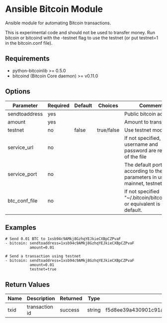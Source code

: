 # Ansible Bitcoin Module

Ansible module for automating Bitcoin transactions.

This is experimental code and should not be used to transfer money. Run bitcoin or bitcoind with the -testnet flag to use the testnet (or put testnet=1 in the bitcoin.conf file).

## Requirements

- python-bitcoinlib >= 0.5.0
- bitcoind (Bitcoin Core daemon) >= v0.11.0

## Options

Parameter     | Required | Default | Choices    | Comments
------------- | -------- | ------- | ---------- | --------
sendtoaddress | yes      |         |            | Public bitcoin address
amount        | yes      |         |            | Amount to transact
testnet       | no       | false   | true/false | Use testnet mode
service_url   | no       |         |            | If not specified, the username and password are read out of the file
service_port  | no       |         |            | The default port is set according to the chain parameters in use: mainnet, testnet
btc_conf_file | no       |         |            | If not specified "~/.bitcoin/bitcoin.conf" or equivalent is used by default.

## Examples

```
# Send 0.01 BTC to 1xsb94c9AMkj8GzhqYEJkieCXBpCZPvaF
- bitcoin: sendtoaddress=1xsb94c9AMkj8GzhqYEJkieCXBpCZPvaF
           amount=0.01

# Send a transaction using testnet
- bitcoin: sendtoaddress=1xsb94c9AMkj8GzhqYEJkieCXBpCZPvaF
           amount=0.01
           testnet=true
```

## Return Values

Name | Description    | Returned | Type   | Sample
---- | -------------- | -------- | ------ | ------
txid | transaction id | success  | string | f5d8ee39a430901c91a5917b9f2dc19d6d1a0e9cea205b009ca73dd04470b9a6
